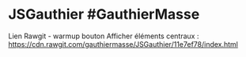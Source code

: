 # JSGauthier #GauthierMasse
Lien Rawgit - warmup bouton Afficher éléments centraux : https://cdn.rawgit.com/gauthiermasse/JSGauthier/11e7ef78/index.html
